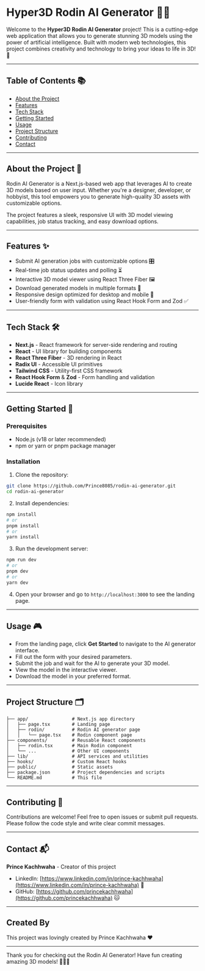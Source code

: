 # Hyper3D Rodin AI Generator 🤖🎨

Welcome to the **Hyper3D Rodin AI Generator** project! This is a cutting-edge web application that allows you to generate stunning 3D models using the power of artificial intelligence. Built with modern web technologies, this project combines creativity and technology to bring your ideas to life in 3D! 🚀

---

## Table of Contents 📚

- [About the Project](#about-the-project)
- [Features](#features)
- [Tech Stack](#tech-stack)
- [Getting Started](#getting-started)
- [Usage](#usage)
- [Project Structure](#project-structure)
- [Contributing](#contributing)
- [Contact](#contact)

---

## About the Project 🧠

Rodin AI Generator is a Next.js-based web app that leverages AI to create 3D models based on user input. Whether you're a designer, developer, or hobbyist, this tool empowers you to generate high-quality 3D assets with customizable options.

The project features a sleek, responsive UI with 3D model viewing capabilities, job status tracking, and easy download options.

---

## Features ✨

- Submit AI generation jobs with customizable options 🎛️
- Real-time job status updates and polling ⏳
- Interactive 3D model viewer using React Three Fiber 🖼️
- Download generated models in multiple formats 💾
- Responsive design optimized for desktop and mobile 📱
- User-friendly form with validation using React Hook Form and Zod ✅

---

## Tech Stack 🛠️

- **Next.js** - React framework for server-side rendering and routing
- **React** - UI library for building components
- **React Three Fiber** - 3D rendering in React
- **Radix UI** - Accessible UI primitives
- **Tailwind CSS** - Utility-first CSS framework
- **React Hook Form** & **Zod** - Form handling and validation
- **Lucide React** - Icon library

---

## Getting Started 🚀

### Prerequisites

- Node.js (v18 or later recommended)
- npm or yarn or pnpm package manager

### Installation

1. Clone the repository:

```bash
git clone https://github.com/Prince8085/rodin-ai-generator.git
cd rodin-ai-generator
```

2. Install dependencies:

```bash
npm install
# or
pnpm install
# or
yarn install
```

3. Run the development server:

```bash
npm run dev
# or
pnpm dev
# or
yarn dev
```

4. Open your browser and go to `http://localhost:3000` to see the landing page.

---

## Usage 🎮

- From the landing page, click **Get Started** to navigate to the AI generator interface.
- Fill out the form with your desired parameters.
- Submit the job and wait for the AI to generate your 3D model.
- View the model in the interactive viewer.
- Download the model in your preferred format.

---

## Project Structure 🗂️

```
├── app/                # Next.js app directory
│   ├── page.tsx        # Landing page
│   ├── rodin/          # Rodin AI generator page
│   │   └── page.tsx    # Rodin component page
├── components/         # Reusable React components
│   ├── rodin.tsx       # Main Rodin component
│   └── ...             # Other UI components
├── lib/                # API services and utilities
├── hooks/              # Custom React hooks
├── public/             # Static assets
├── package.json        # Project dependencies and scripts
└── README.md           # This file
```

---

## Contributing 🤝

Contributions are welcome! Feel free to open issues or submit pull requests. Please follow the code style and write clear commit messages.

---

## Contact 📬

**Prince Kachhwaha** - Creator of this project

- LinkedIn: [https://www.linkedin.com/in/prince-kachhwaha](https://www.linkedin.com/in/prince-kachhwaha) 🔗
- GitHub: [https://github.com/princekachhwaha](https://github.com/princekachhwaha) 🐱

---

## Created By

This project was lovingly created by Prince Kachhwaha ❤️

---

Thank you for checking out the Rodin AI Generator! Have fun creating amazing 3D models! 🎉🎉🎉
